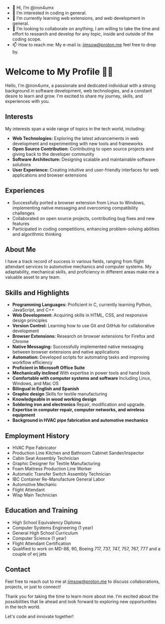 - 👋 Hi, I’m @iron4umx
- 👀 I’m interested in coding in general.
- 🌱 I’m currently learning web extensions, and web development in general.
- 💞️ I’m looking to collaborate on anything, I am willing to take the time and effort to research and develop for any topic, inside and outside of the coding scope.
- 📫 How to reach me: My e-mail is: jimsow@proton.me feel free to drop by.

<!---
iron4umx/iron4umx is a ✨ special ✨ repository because its `README.md` (this file) appears on your GitHub profile.
You can click the Preview link to take a look at your changes.
--->
# Welcome to My Profile 👨‍💻

Hello, I'm @iron4umx, a passionate and dedicated individual with a strong background in software development, web technologies, and a constant desire to learn and grow. I'm excited to share my journey, skills, and experiences with you.

## Interests

My interests span a wide range of topics in the tech world, including:

- **Web Technologies:** Exploring the latest advancements in web development and experimenting with new tools and frameworks
- **Open Source Contribution:** Contributing to open source projects and giving back to the developer community
- **Software Architecture:** Designing scalable and maintainable software solutions
- **User Experience:** Creating intuitive and user-friendly interfaces for web applications and browser extensions

## Experiences

- Successfully ported a browser extension from Linux to Windows, implementing native messaging and overcoming compatibility challenges
- Collaborated on open source projects, contributing bug fixes and new features
- Participated in coding competitions, enhancing problem-solving abilities and algorithmic thinking

## About Me

I have a track record of success in various fields, ranging from flight attendant services to automotive mechanics and computer systems. My adaptability, mechanical skills, and proficiency in different areas make me a valuable asset to any team.

## Skills and Highlights

- **Programming Languages:** Proficient in C, currently learning Python, JavaScript, and C++
- **Web Development:** Acquiring skills in HTML, CSS, and responsive design principles
- **Version Control:** Learning how to use Git and GitHub for collaborative development
- **Browser Extensions:** Research on browser extensions for Firefox and Chrome
- **Native Messaging:** Successfully implemented native messaging between browser extensions and native applications
- **Automation:** Developed scripts for automating tasks and improving workflow efficiency
- **Proficient in Microsoft Office Suite**
- **Mechanically inclined** With expertise in power tools and hand tools
- **Comfortable with computer systems and software** Including Linux, Windows, and Mac OS
- **Bilingual in English and Spanish**
- **Graphic design** Skills for textile manufacturing
- **Knowledgeable in wood working design**
- **Soldering iron and electronics** Repair, modification and upgrade.
- **Expertise in computer repair, computer networks, and wireless equipment**
- **Background in HVAC pipe fabrication and automotive mechanics**

## Employment History

- HVAC Pipe Fabricator
- Production Line Kitchen and Bathroom Cabinet Sander/Inspector
- Cabin Seat Assembly Technician
- Graphic Designer for Textile Manufacturing
- Foam Mattress Production Line Worker
- Automatic Transfer Switch Assembly Technician
- IBC Container Re-Manufacture General Labor
- Automotive Mechanic
- Flight Attendant
- Wisp Main Technician

## Education and Training

- High School Equivalency Diploma
- Computer Systems Engineering (1 year)
- General High School Curriculum
- Computer Science (1 year)
- Flight Attendant Certification
- Qualified to work on MD-88, 90, Boeing 717, 737, 747, 757, 767, 777 and a couple of erj jets

## Contact

Feel free to reach out to me at jimsow@proton.me to discuss collaborations, projects, or just to connect!

Thank you for taking the time to learn more about me. I'm excited about the possibilities that lie ahead and look forward to exploring new opportunities in the tech world.

Let's code and innovate together!
